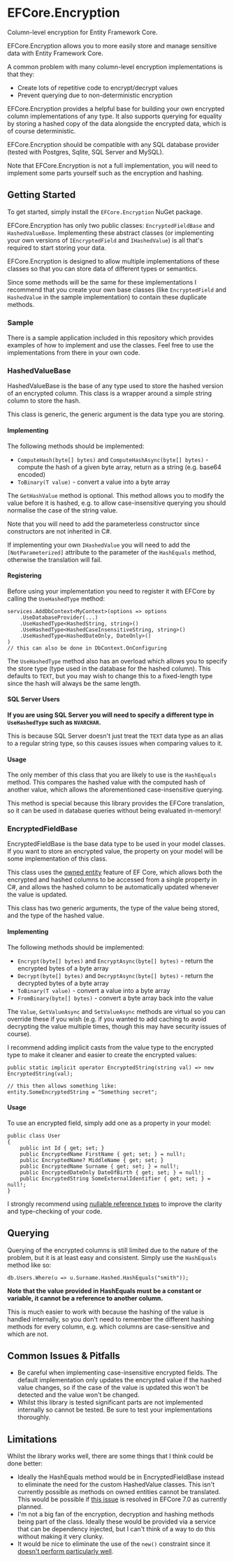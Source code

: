 # EFCore.Encryption
Column-level encryption for Entity Framework Core.

EFCore.Encryption allows you to more easily store and manage sensitive data with Entity Framework Core.

A common problem with many column-level encryption implementations is that they:
- Create lots of repetitive code to encrypt/decrypt values
- Prevent querying due to non-deterministic encryption

EFCore.Encryption provides a helpful base for building your own encrypted column implementations of any type. It also supports querying for equality by storing a hashed copy of the data alongside the encrypted data, which is of course deterministic.

EFCore.Encryption should be compatible with any SQL database provider (tested with Postgres, Sqlite, SQL Server and MySQL).

Note that EFCore.Encryption is not a full implementation, you will need to implement some parts yourself such as the encryption and hashing.

## Getting Started
To get started, simply install the `EFCore.Encryption` NuGet package.

EFCore.Encryption has only two public classes: `EncryptedFieldBase` and `HashedValueBase`. Implementing these abstract classes (or implementing your own versions of `IEncryptedField` and `IHashedValue`) is all that's required to start storing your data.

EFCore.Encryption is designed to allow multiple implementations of these classes so that you can store data of different types or semantics.

Since some methods will be the same for these implementations I recommend that you create your own base classes (like `EncryptedField` and `HashedValue` in the sample implementation) to contain these duplicate methods.

### Sample
There is a sample application included in this repository which provides examples of how to implement and use the classes. Feel free to use the implementations from there in your own code.

### HashedValueBase
HashedValueBase is the base of any type used to store the hashed version of an encrypted column. This class is a wrapper around a simple string column to store the hash.

This class is generic, the generic argument is the data type you are storing.

#### Implementing
The following methods should be implemented:
- `ComputeHash(byte[] bytes)` and `ComputeHashAsync(byte[] bytes)` - compute the hash of a given byte array, return as a string (e.g. base64 encoded)
- `ToBinary(T value)` - convert a value into a byte array

The `GetHashValue` method is optional. This method allows you to modify the value before it is hashed, e.g. to allow case-insensitive querying you should normalise the case of the string value.

Note that you will need to add the parameterless constructor since constructors are not inherited in C#.

If implementing your own `IHashedValue` you will need to add the `[NotParameterized]` attribute to the parameter of the `HashEquals` method, otherwise the translation will fail.

#### Registering
Before using your implementation you need to register it with EFCore by calling the `UseHashedType` method:
```
services.AddDbContext<MyContext>(options => options
    .UseDatabaseProvider(...)
    .UseHashedType<HashedString, string>()
    .UseHashedType<HashedCaseInsensitiveString, string>()
    .UseHashedType<HashedDateOnly, DateOnly>()
)
// this can also be done in DbContext.OnConfiguring
```

The `UseHashedType` method also has an overload which allows you to specify the store type (type used in the database for the hashed column). This defaults to `TEXT`, but you may wish to change this to a fixed-length type since the hash will always be the same length.

#### SQL Server Users
**If you are using SQL Server you will need to specify a different type in `UseHashedType` such as `NVARCHAR`.**

This is because SQL Server doesn't just treat the `TEXT` data type as an alias to a regular string type, so this causes issues when comparing values to it.

#### Usage
The only member of this class that you are likely to use is the `HashEquals` method. This compares the hashed value with the computed hash of another value, which allows the aforementioned case-insensitive querying.

This method is special because this library provides the EFCore translation, so it can be used in database queries without being evaluated in-memory!

### EncryptedFieldBase
EncryptedFieldBase is the base data type to be used in your model classes. If you want to store an encrypted value, the property on your model will be some implementation of this class.

This class uses the [owned entity](https://docs.microsoft.com/en-us/ef/core/modeling/owned-entities) feature of EF Core, which allows both the encrypted and hashed columns to be accessed from a single property in C#, and allows the hashed column to be automatically updated whenever the value is updated.

This class has two generic arguments, the type of the value being stored, and the type of the hashed value.

#### Implementing
The following methods should be implemented:
- `Encrypt(byte[] bytes)` and `EncryptAsync(byte[] bytes)` - return the encrypted bytes of a byte array
- `Decrypt(byte[] bytes)` and `DecryptAsync(byte[] bytes)` - return the decrypted bytes of a byte array
- `ToBinary(T value)` - convert a value into a byte array
- `FromBinary(byte[] bytes)` - convert a byte array back into the value

The `Value`, `GetValueAsync` and `SetValueAsync` methods are virtual so you can override these if you wish (e.g. if you wanted to add caching to avoid decrypting the value multiple times, though this may have security issues of course).

I recommend adding implicit casts from the value type to the encrypted type to make it cleaner and easier to create the encrypted values:
```
public static implicit operator EncryptedString(string val) => new EncryptedString(val);

// this then allows something like:
entity.SomeEncryptedString = "Something secret";
```

#### Usage
To use an encrypted field, simply add one as a property in your model:
```
public class User
{
    public int Id { get; set; }
    public EncryptedName FirstName { get; set; } = null!;
    public EncryptedName? MiddleName { get; set; }
    public EncryptedName Surname { get; set; } = null!;
    public EncryptedDateOnly DateOfBirth { get; set; } = null!;
    public EncryptedString SomeExternalIdentifier { get; set; } = null!;
}
```

I strongly recommend using [nullable reference types](https://docs.microsoft.com/en-us/dotnet/csharp/nullable-references) to improve the clarity and type-checking of your code.

## Querying
Querying of the encrypted columns is still limited due to the nature of the problem, but it is at least easy and consistent. Simply use the `HashEquals` method like so:

```
db.Users.Where(u => u.Surname.Hashed.HashEquals("smith"));
```

**Note that the value provided in HashEquals must be a constant or variable, it cannot be a reference to another column.**

This is much easier to work with because the hashing of the value is handled internally, so you don't need to remember the different hashing methods for every column, e.g. which columns are case-sensitive and which are not.

## Common Issues & Pitfalls
- Be careful when implementing case-insensitive encrypted fields. The default implementation only updates the encrypted value if the hashed value changes, so if the case of the value is updated this won't be detected and the value won't be changed.
- Whilst this library is tested significant parts are not implemented internally so cannot be tested. Be sure to test your implementations thoroughly.

## Limitations
Whilst the library works well, there are some things that I think could be done better:
- Ideally the HashEquals method would be in EncryptedFieldBase instead to eliminate the need for the custom HashedValue classes. This isn't currently possible as methods on owned entities cannot be translated. This would be possible if [this issue](https://github.com/dotnet/efcore/issues/13947) is resolved in EFCore 7.0 as currently planned.
- I'm not a big fan of the encryption, decryption and hashing methods being part of the class. Ideally these would be provided via a service that can be dependency injected, but I can't think of a way to do this without making it very clunky.
- It would be nice to eliminate the use of the `new()` constraint since it [doesn't perform particularly well](https://devblogs.microsoft.com/premier-developer/dissecting-the-new-constraint-in-c-a-perfect-example-of-a-leaky-abstraction/).
